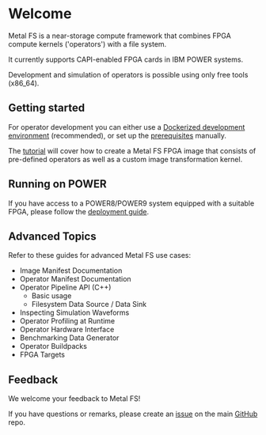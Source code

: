 # Welcome

Metal FS is a near-storage compute framework that combines FPGA compute kernels ('operators') with a file system.

It currently supports CAPI-enabled FPGA cards in IBM POWER systems.

Development and simulation of operators is possible using only free tools (x86_64).

## Getting started

For operator development you can either use a [Dockerized development environment](docker_dev.html) (recommended), or set up the [prerequisites](prerequisites.html) manually.

The [tutorial](tutorial.html) will cover how to create a Metal FS FPGA image that consists of pre-defined operators as well as a custom image transformation kernel.

## Running on POWER

If you have access to a POWER8/POWER9 system equipped with a suitable FPGA, please follow the [deployment guide](deployment.html).

## Advanced Topics

Refer to these guides for advanced Metal FS use cases:

- Image Manifest Documentation
- Operator Manifest Documentation
- Operator Pipeline API (C++)
  - Basic usage
  - Filesystem Data Source / Data Sink
- Inspecting Simulation Waveforms
- Operator Profiling at Runtime
- Operator Hardware Interface
- Benchmarking Data Generator
- Operator Buildpacks
- FPGA Targets

## Feedback

We welcome your feedback to Metal FS!

If you have questions or remarks, please create an [issue](https://github.com/osmhpi/metal_fs/issues) on the main [GitHub](https://github.com/osmhpi/metal_fs) repo.
